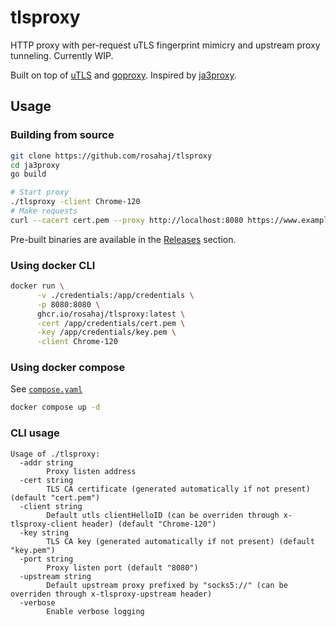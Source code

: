 # tlsproxy

HTTP proxy with per-request uTLS fingerprint mimicry and upstream proxy tunneling. Currently WIP.

Built on top of [uTLS](https://github.com/refraction-networking/utls) and [goproxy](https://github.com/elazarl/goproxy/). Inspired by [ja3proxy](https://github.com/LyleMi/ja3proxy).

## Usage

### Building from source

```bash
git clone https://github.com/rosahaj/tlsproxy
cd ja3proxy
go build

# Start proxy
./tlsproxy -client Chrome-120
# Make requests
curl --cacert cert.pem --proxy http://localhost:8080 https://www.example.com
```

Pre-built binaries are available in the [Releases](https://github.com/rosahaj/tlsproxy/releases) section.

### Using docker CLI

```bash
docker run \
      -v ./credentials:/app/credentials \
      -p 8080:8080 \
      ghcr.io/rosahaj/tlsproxy:latest \
      -cert /app/credentials/cert.pem \
      -key /app/credentials/key.pem \
      -client Chrome-120
```

### Using docker compose

See [`compose.yaml`](https://github.com/rosahaj/tlsproxy/blob/master/compose.yaml)

```bash
docker compose up -d
```

### CLI usage

```
Usage of ./tlsproxy:
  -addr string
        Proxy listen address
  -cert string
        TLS CA certificate (generated automatically if not present) (default "cert.pem")
  -client string
        Default utls clientHelloID (can be overriden through x-tlsproxy-client header) (default "Chrome-120")
  -key string
        TLS CA key (generated automatically if not present) (default "key.pem")
  -port string
        Proxy listen port (default "8080")
  -upstream string
        Default upstream proxy prefixed by "socks5://" (can be overriden through x-tlsproxy-upstream header)
  -verbose
        Enable verbose logging
```